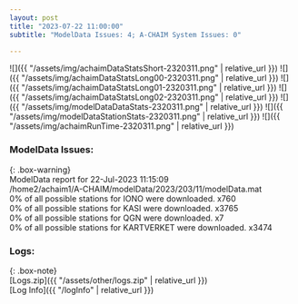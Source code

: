 ```yaml
---
layout: post
title: "2023-07-22 11:00:00"
subtitle: "ModelData Issues: 4; A-CHAIM System Issues: 0"

---
```


![]({{ "/assets/img/achaimDataStatsShort-2320311.png" | relative_url }})
![]({{ "/assets/img/achaimDataStatsLong00-2320311.png" | relative_url }})
![]({{ "/assets/img/achaimDataStatsLong01-2320311.png" | relative_url }})
![]({{ "/assets/img/achaimDataStatsLong02-2320311.png" | relative_url }})
![]({{ "/assets/img/modelDataDataStats-2320311.png" | relative_url }})
![]({{ "/assets/img/modelDataStationStats-2320311.png" | relative_url }})
![]({{ "/assets/img/achaimRunTime-2320311.png" | relative_url }})


### ModelData Issues:  
  
{: .box-warning}  
 ModelData report for 22-Jul-2023 11:15:09   
 /home2/achaim1/A-CHAIM/modelData/2023/203/11/modelData.mat   
 0% of all possible stations for IONO were downloaded. x760   
 0% of all possible stations for KASI were downloaded. x3765   
 0% of all possible stations for QGN were downloaded. x7   
 0% of all possible stations for KARTVERKET were downloaded. x3474   
  


### Logs:  
  
{: .box-note}  
[Logs.zip]({{ "/assets/other/logs.zip" | relative_url }})  
[Log Info]({{ "/logInfo" | relative_url }})  
